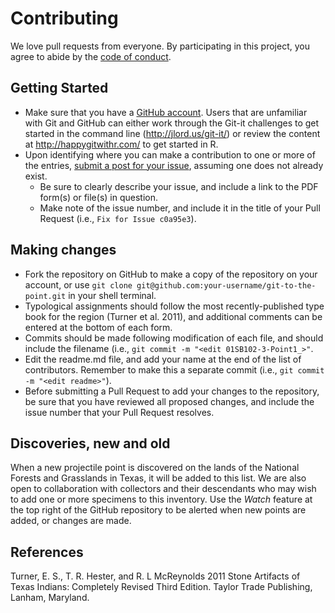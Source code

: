 # Contributing

We love pull requests from everyone. By participating in this project, you agree to abide by the [code of conduct](CONDUCT.md).

## Getting Started

* Make sure that you have a [GitHub account](https://github.com/signup/free). Users that are unfamiliar with Git and GitHub can either work through the Git-it challenges to get started in the command line (http://jlord.us/git-it/) or review the content at http://happygitwithr.com/ to get started in R.
* Upon identifying where you can make a contribution to one or more of the entries, [submit a post for your issue](https://github.com/aksel-blaise/git-to-the-point/issues), assuming one does not already exist.
  * Be sure to clearly describe your issue, and include a link to the PDF form(s) or file(s) in question.
  * Make note of the issue number, and include it in the title of your Pull Request (i.e., `Fix for Issue c0a95e3`).

## Making changes

* Fork the repository on GitHub to make a copy of the repository on your account, or use `git clone git@github.com:your-username/git-to-the-point.git` in your shell terminal.
* Typological assignments should follow the most recently-published type book for the region (Turner et al. 2011), and additional comments can be entered at the bottom of each form.
* Commits should be made following modification of each file, and should include the filename (i.e., `git commit -m "<edit 01SB102-3-Point1_>"`.
* Edit the readme.md file, and add your name at the end of the list of contributors. Remember to make this a separate commit (i.e., `git commit -m "<edit readme>"`).
* Before submitting a Pull Request to add your changes to the repository, be sure that you have reviewed all proposed changes, and include the issue number that your Pull Request resolves.

## Discoveries, new and old

When a new projectile point is discovered on the lands of the National Forests and Grasslands in Texas, it will be added to this list. We are also open to collaboration with collectors and their descendants who may wish to add one or more specimens to this inventory. Use the _Watch_ feature at the top right of the GitHub repository to be alerted when new points are added, or changes are made.

## References

Turner, E. S., T. R. Hester, and R. L McReynolds
	2011	Stone Artifacts of Texas Indians: Completely Revised Third Edition. Taylor Trade Publishing, Lanham, Maryland.
